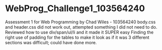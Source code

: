# WebProg_Challenge1_103564240
Assessment 1 for Web Programming by Chad Wiles - 103564240
body.css and header.css did not work out, attempted something I did not need to do.
Reviewed how to use div/span/ul/li and it made it SUPER easy
Finding the right use of padding for the tables to make it look as if it was 3 different sections was difficult; could have done more.